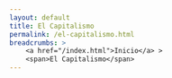 ```yaml
---
layout: default
title: El Capitalismo
permalink: /el-capitalismo.html
breadcrumbs: >
    <a href="/index.html">Inicio</a> >
    <span>El Capitalismo</span>
---
```

